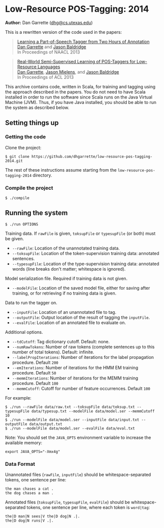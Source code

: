 [Dan Garrette]: http://cs.utexas.edu/~dhg
[Jason Baldridge]: http://www.jasonbaldridge.com
[Jason Mielens]: http://jason.mielens.com/


# Low-Resource POS-Tagging: 2014

**Author:** Dan Garrette (dhg@cs.utexas.edu)



This is a rewritten version of the code used in the papers:

> [Learning a Part-of-Speech Tagger from Two Hours of Annotation](http://www.cs.utexas.edu/users/dhg/papers/garrette_baldridge_naacl2013.pdf)  
> [Dan Garrette] and [Jason Baldridge]  
> In Proceedings of NAACL 2013  

> [Real-World Semi-Supervised Learning of POS-Taggers for Low-Resource Languages](http://www.cs.utexas.edu/users/dhg/papers/garrette_mielens_baldridge_acl2013.pdf)  
> [Dan Garrette], [Jason Mielens], and [Jason Baldridge]  
> In Proceedings of ACL 2013  

This archive contains code, written in Scala, for training and tagging using the approach described in the papers.
You do not need to have Scala installed in order to run the software since Scala runs on the Java Virtual Machine (JVM).
Thus, if you have Java installed, you should be able to run the system as described below.

## Setting things up


### Getting the code

Clone the project:

    $ git clone https://github.com/dhgarrette/low-resource-pos-tagging-2014.git
    
    
The rest of these instructions assume starting from the `low-resource-pos-tagging-2014` directory.


### Compile the project

    $ ./compile


## Running the system

    $ ./run OPTIONS

Training data.  If `rawFile` is given, `toksupFile` or `typesupFile` (or both) must be given.

* `--rawFile`: Location of the unannotated training data.
* `--toksupFile`: Location of the token-supervision training data: annotated sentences.
* `--typesupFile`: Location of the type-supervision training data: annotated words (line breaks don't matter; whitespace is ignored).

Model serialization file.  Required if training data is not given.

* `--modelFile`: Location of the saved model file, either for saving after training, or for retrieving if no training data is given. 

Data to run the tagger on.

* `--inputFile`: Location of an unannotated file to tag.
* `--outputFile`: Output location of the result of tagging the `inputFile`.
* `--evalFile`: Location of an annotated file to evaluate on.

Additional options.

* `--tdCutoff`: Tag dictionary cutoff.  Default: none.
* `--numRawTokens`: Number of raw tokens (complete sentences up to this number of total tokens).  Default: infinite.
* `--labelPropIterations`: Number of iterations for the label propagation procedure. Default `200`
* `--emIterations`: Number of iterations for the HMM EM training procedure. Default `50`
* `--memmIterations`: Number of iterations for the MEMM training procedure. Default `100`
* `--memmCutoff`: Cutoff for number of feature occurrences.  Default `100`

For example:

    $ ./run --rawFile data/raw.txt --toksupFile data/toksup.txt --typesupFile data/typesup.txt --modelFile data/model.ser --memmCutoff 10
    $ ./run --modelFile data/model.ser --inputFile data/input.txt --outputFile data/output.txt
    $ ./run --modelFile data/model.ser --evalFile data/eval.txt


Note: You should set the `JAVA_OPTS` environment variable to increase the available memory:

    export JAVA_OPTS="-Xmx4g"



### Data Format

Unannotated files (`rawFile`, `inputFile`) should be whitespace-separated tokens, one sentence per line:

    the man chases a cat .
    the dog chases a man .

Annotated files (`toksupFile`, `typesupFile`, `evalFile`) should be whitespace-separated tokens, one sentence per line, where each token is `word|tag`:

    the|D man|N sees|V the|D dog|N .|.
    the|D dog|N runs|V .|.
